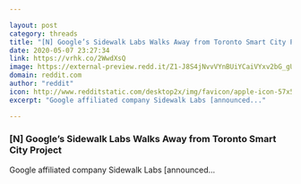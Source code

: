 ```yaml
---

layout: post
category: threads
title: "[N] Google’s Sidewalk Labs Walks Away from Toronto Smart City Project"
date: 2020-05-07 23:27:34
link: https://vrhk.co/2WwdXsQ
image: https://external-preview.redd.it/Z1-J8S4jNvvVYnBUiYCaiVYxv2bG_gUagpEOgo3DXGM.jpg?width=160&height=83.7696335079&auto=webp&crop=160:83.7696335079,smart&s=fc93f474bf00378786b538b65f01f050d3ef431e
domain: reddit.com
author: "reddit"
icon: http://www.redditstatic.com/desktop2x/img/favicon/apple-icon-57x57.png
excerpt: "Google affiliated company Sidewalk Labs [announced..."

---
```


### [N] Google’s Sidewalk Labs Walks Away from Toronto Smart City Project

Google affiliated company Sidewalk Labs [announced...